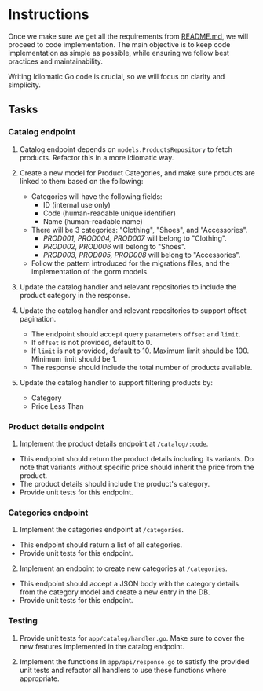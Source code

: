 # Instructions

Once we make sure we get all the requirements from [README.md](../README.md), we will proceed to code implementation. The main objective is to keep code implementation as simple as possible, while ensuring we follow best practices and maintainability.

Writing Idiomatic Go code is crucial, so we will focus on clarity and simplicity.

## Tasks

### Catalog endpoint

1. Catalog endpoint depends on `models.ProductsRepository` to fetch products. Refactor this in a more idiomatic way.

2. Create a new model for Product Categories, and make sure products are linked to them based on the following:

   - Categories will have the following fields:
     - ID (internal use only)
     - Code (human-readable unique identifier)
     - Name (human-readable name)
   - There will be 3 categories: "Clothing", "Shoes", and "Accessories".
     - _PROD001, PROD004, PROD007_ will belong to "Clothing".
     - _PROD002, PROD006_ will belong to "Shoes".
     - _PROD003, PROD005, PROD008_ will belong to "Accessories".
   - Follow the pattern introduced for the migrations files, and the implementation of the gorm models.

3. Update the catalog handler and relevant repositories to include the product category in the response.

4. Update the catalog handler and relevant repositories to support offset pagination.

   - The endpoint should accept query parameters `offset` and `limit`.
   - If `offset` is not provided, default to 0.
   - If `limit` is not provided, default to 10. Maximum limit should be 100. Minimum limit should be 1.
   - The response should include the total number of products available.

5. Update the catalog handler to support filtering products by:

   - Category
   - Price Less Than

### Product details endpoint

1. Implement the product details endpoint at `/catalog/:code`.

- This endpoint should return the product details including its variants. Do note that variants without specific price should inherit the price from the product.
- The product details should include the product's category.
- Provide unit tests for this endpoint.

### Categories endpoint

1. Implement the categories endpoint at `/categories`.

- This endpoint should return a list of all categories.
- Provide unit tests for this endpoint.

2. Implement an endpoint to create new categories at `/categories`.

- This endpoint should accept a JSON body with the category details from the category model and create a new entry in the DB.
- Provide unit tests for this endpoint.

### Testing

1. Provide unit tests for `app/catalog/handler.go`. Make sure to cover the new features implemented in the catalog endpoint.

2. Implement the functions in `app/api/response.go` to satisfy the provided unit tests and refactor all handlers to use these functions where appropriate.
